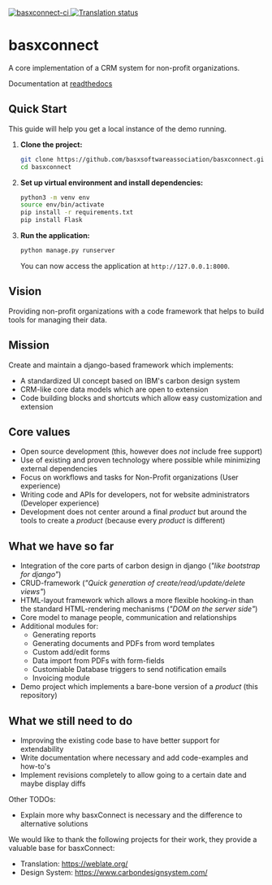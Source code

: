 [
![basxconnect-ci](https://github.com/basxsoftwareassociation/basxconnect/actions/workflows/main.yml/badge.svg)
](https://github.com/basxsoftwareassociation/basxconnect/actions/workflows/main.yml)
[
![Translation status](https://hosted.weblate.org/widgets/basxconnect/-/svg-badge.svg)
](https://hosted.weblate.org/engage/basxconnect/)

basxconnect
===========

A core implementation of a CRM system for non-profit organizations.

Documentation at [readthedocs](https://basx-bread.readthedocs.io/en/latest/)

## Quick Start

This guide will help you get a local instance of the demo running.

1.  **Clone the project:**
    ```bash
    git clone https://github.com/basxsoftwareassociation/basxconnect.git
    cd basxconnect
    ```
2.  **Set up virtual environment and install dependencies:**
    ```bash
    python3 -m venv env
    source env/bin/activate
    pip install -r requirements.txt
    pip install Flask
    ```
3.  **Run the application:**
    ```bash
    python manage.py runserver
    ```
    You can now access the application at `http://127.0.0.1:8000`.

Vision
------
Providing non-profit organizations with a code framework that helps to build tools for managing their data.

Mission
-------
Create and maintain a django-based framework which implements:
- A standardized UI concept based on IBM's carbon design system
- CRM-like core data models which are open to extension
- Code building blocks and shortcuts which allow easy customization and extension

Core values
-----------
- Open source development (this, however does *not* include free support)
- Use of existing and proven technology where possible while minimizing external dependencies
- Focus on workflows and tasks for Non-Profit organizations (User experience)
- Writing code and APIs for developers, not for website administrators (Developer experience)
- Development does not center around a final *product* but around the tools to create a *product* (because every *product* is different)

What we have so far
-------------------

- Integration of the core parts of carbon design in django (*"like bootstrap for django"*)
- CRUD-framework (*"Quick generation of create/read/update/delete views"*)
- HTML-layout framework which allows a more flexible hooking-in than the standard HTML-rendering mechanisms (*"DOM on the server side"*)
- Core model to manage people, communication and relationships
- Additional modules for:
  - Generating reports
  - Generating documents and PDFs from word templates
  - Custom add/edit forms
  - Data import from PDFs with form-fields
  - Customiable Database triggers to send notification emails
  - Invoicing module
- Demo project which implements a bare-bone version of a *product* (this repository)

What we still need to do
------------------------

- Improving the existing code base to have better support for extendability
- Write documentation where necessary and add code-examples and how-to's
- Implement revisions completely to allow going to a certain date and maybe display diffs

Other TODOs:
- Explain more why basxConnect is necessary and the difference to alternative solutions

We would like to thank the following projects for their work, they provide a valuable base for basxConnect:

- Translation: https://weblate.org/
- Design System: https://www.carbondesignsystem.com/
